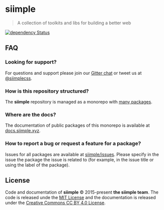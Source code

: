 # siimple

> A collection of toolkits and libs for building a better web

[![dependency Status](https://david-dm.org/siimple/siimple/status.svg?style=flat-square)](https://david-dm.org/siimple/siimple)

## FAQ

### Looking for support?

For questions and support please join our [Gitter chat](https://gitter.im/siimple/siimple) or tweet us at [@siimplecss](https://twitter.com/siimplecss).

### How is this repository structured?

The **siimple** repository is managed as a monorepo with [many packages](/packages).

### Where are the docs?

The documentation of public packages of this monorepo is available at [docs.siimple.xyz](https://docs.siimple.xyz).

### How to report a bug or request a feature for a package?

Issues for all packages are available at [siimple/issues](https://github.com/siimple/siimple/issues). Please specify in the issue the package the issue is related to (for example, in the issue title or using the label of the package).

## License

Code and documentation of **siimple** &copy; 2015-present **the siimple team**. 
The code is released unde the [MIT License](LICENSE) and the documentation is released under the [Creative Commons CC BY 4.0 License](https://creativecommons.org/licenses/by/4.0/).

